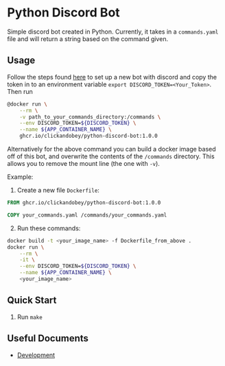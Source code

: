 # Python Discord Bot

Simple discord bot created in Python. Currently, it takes in a `commands.yaml` file and will return a string based on
the command given.

## Usage

Follow the steps found [here](https://realpython.com/how-to-make-a-discord-bot-python/) to set up a new bot with discord
and copy the token in to an environment variable `export DISCORD_TOKEN=<Your_Token>`. Then run

```bash
@docker run \
    --rm \
    -v path_to_your_commands_directory:/commands \
    --env DISCORD_TOKEN=${DISCORD_TOKEN} \
    --name ${APP_CONTAINER_NAME} \
    ghcr.io/clickandobey/python-discord-bot:1.0.0
```

Alternatively for the above command you can build a docker image based off of this bot, and overwrite the contents of
the `/commands` directory. This allows you to remove the mount line (the one with `-v`).

Example:

1. Create a new file `Dockerfile`:

```Dockerfile
FROM ghcr.io/clickandobey/python-discord-bot:1.0.0

COPY your_commands.yaml /commands/your_commands.yaml
```

2. Run these commands:

```bash
docker build -t <your_image_name> -f Dockerfile_from_above .
docker run \
    --rm \
    -it \
    --env DISCORD_TOKEN=${DISCORD_TOKEN} \
    --name ${APP_CONTAINER_NAME} \
    <your_image_name>
```

## Quick Start

1. Run `make`

## Useful Documents

* [Development](docs/development.md)